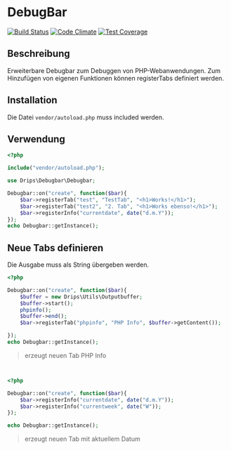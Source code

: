 # DebugBar

[![Build Status](https://travis-ci.org/Prowect/Debugbar.svg)](https://travis-ci.org/Prowect/Debugbar)
[![Code Climate](https://codeclimate.com/github/Prowect/Debugbar/badges/gpa.svg)](https://codeclimate.com/github/Prowect/Debugbar)
[![Test Coverage](https://codeclimate.com/github/Prowect/Debugbar/badges/coverage.svg)](https://codeclimate.com/github/Prowect/Debugbar/coverage)


## Beschreibung

Erweiterbare Debugbar zum Debuggen von PHP-Webanwendungen. Zum Hinzufügen von eigenen Funktionen können registerTabs definiert werden.

## Installation

Die Datei `vendor/autoload.php` muss included werden.


## Verwendung

```php
<?php

include("vendor/autoload.php");

use Drips\Debugbar\Debugbar;

Debugbar::on("create", function($bar){
    $bar->registerTab("test", "TestTab", "<h1>Works!</h1>");
    $bar->registerTab("test2", "2. Tab", "<h1>Works ebenso!</h1>");
    $bar->registerInfo("currentdate", date("d.m.Y"));
});
echo Debugbar::getInstance();

```

## Neue Tabs definieren


Die Ausgabe muss als String übergeben werden.


```php
<?php

Debugbar::on("create", function($bar){
    $buffer = new Drips\Utils\Outputbuffer;
    $buffer->start();
    phpinfo();
    $buffer->end();
    $bar->registerTab("phpinfo", "PHP Info", $buffer->getContent());

});
echo Debugbar::getInstance();

```
> erzeugt neuen Tab PHP Info


```php


<?php

Debugbar::on("create", function($bar){
    $bar->registerInfo("currentdate", date("d.m.Y"));
    $bar->registerInfo("currentweek", date("W"));
});

echo Debugbar::getInstance();
```

> erzeugt neuen Tab mit aktuellem Datum

